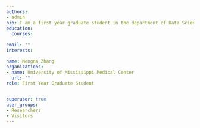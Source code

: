```yaml
---
authors:
- admin
bio: I am a first year graduate student in the department of Data Science.
education:
  courses:
  
email: ""
interests:

name: Mengna Zhang
organizations:
- name: University of Mississippi Medical Center
  url: ""
role: First Year Graduate Student


superuser: true
user_groups:
- Researchers
- Visitors
---
```


